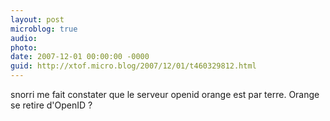 ```yaml
---
layout: post
microblog: true
audio: 
photo: 
date: 2007-12-01 00:00:00 -0000
guid: http://xtof.micro.blog/2007/12/01/t460329812.html
---
```

snorri me fait constater que le serveur openid orange est par terre. Orange se retire d'OpenID ?
